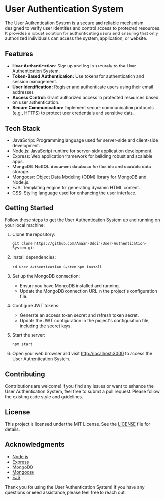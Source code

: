 # User Authentication System

The User Authentication System is a secure and reliable mechanism designed to verify user identities and control access to protected resources. It provides a robust solution for authenticating users and ensuring that only authorized individuals can access the system, application, or website.

## Features

- **User Authentication:** Sign up and log in securely to the User Authentication System.
- **Token-Based Authentication:** Use tokens for authentication and session management.
- **User Identification:** Register and authenticate users using their email addresses.
- **Access Control:** Grant authorized access to protected resources based on user authentication.
- **Secure Communication:** Implement secure communication protocols (e.g., HTTPS) to protect user credentials and sensitive data.

## Tech Stack

- JavaScript: Programming language used for server-side and client-side development.
- Node.js: JavaScript runtime for server-side application development.
- Express: Web application framework for building robust and scalable apps.
- MongoDB: NoSQL document database for flexible and scalable data storage.
- Mongoose: Object Data Modeling (ODM) library for MongoDB and Node.js.
- EJS: Templating engine for generating dynamic HTML content.
- CSS: Styling language used for enhancing the user interface.

## Getting Started

Follow these steps to get the User Authentication System up and running on your local machine:

1.  Clone the repository:

    `git clone https://github.com/Amaan-Uddin/User-Authentication-System.git`

2.  Install dependencies:

    `cd User-Authentication-System`
    `npm install`

3.  Set up the MongoDB connection:

    - Ensure you have MongoDB installed and running.
    - Update the MongoDB connection URL in the project's configuration file.

4.  Configure JWT tokens:

    - Generate an access token secret and refresh token secret.
    - Update the JWT configuration in the project's configuration file, including the secret keys.

5.  Start the server:

    `npm start`

6.  Open your web browser and visit [http://localhost:3000](http://localhost:3000/) to access the User Authentication System.

## Contributing

Contributions are welcome! If you find any issues or want to enhance the User Authentication System, feel free to submit a pull request. Please follow the existing code style and guidelines.

## License

This project is licensed under the MIT License. See the [LICENSE](https://github.com/Amaan-Uddin/User-Authentication-System/blob/main/LICENSE) file for details.

## Acknowledgments

- [Node.js](https://nodejs.org)
- [Express](https://expressjs.com)
- [MongoDB](https://www.mongodb.com)
- [Mongoose](https://mongoosejs.com)
- [EJS](https://ejs.co)

Thank you for using the User Authentication System! If you have any questions or need assistance, please feel free to reach out.
